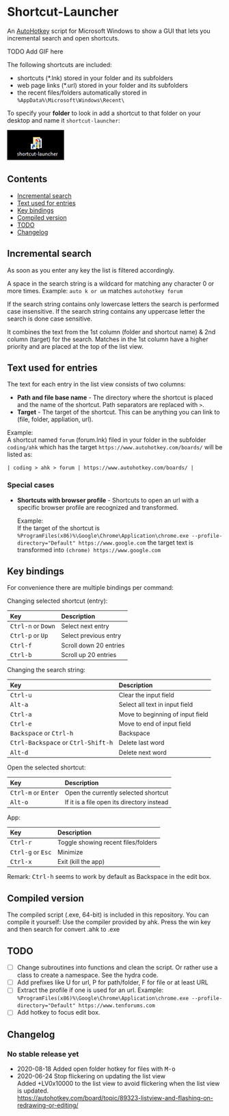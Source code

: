 # Shortcut-Launcher

An [AutoHotkey](https://www.autohotkey.com/) script for Microsoft Windows to show a GUI that lets you incremental search and open shortcuts.

TODO Add GIF here

The following shortcuts are included:

- shortcuts (\*.lnk) stored in your folder and its subfolders
- web page links (\*.url) stored in your folder and its subfolders
- the recent files/folders automatically stored in `%AppData%\Microsoft\Windows\Recent\`

To specify your **folder** to look in add a shortcut to that folder on your desktop and name it `shortcut-launcher`:

![shortcut launcher on the desktop](img/desktop-shortcut.png)

## Contents

- [Incremental search](#incremental-search)
- [Text used for entries](#text-used-for-entries)
- [Key bindings](#key-bindings)
- [Compiled version](#compiled-version)
- [TODO](#todo)
- [Changelog](#changelog)

## Incremental search

As soon as you enter any key the list is filtered accordingly.

A space in the search string is a wildcard for matching any character 0 or more times. Example: `auto k or um` matches `autohotkey forum`

If the search string contains only lowercase letters the search is performed case insensitive. If the search string contains any uppercase letter the search is done case sensitive.

It combines the text from the 1st column (folder and shortcut name) & 2nd column (target) for the search. Matches in the 1st column have a higher priority and are placed at the top of the list view.

## Text used for entries

The text for each entry in the list view consists of two columns:

- **Path and file base name** - The directory where the shortcut is placed and the name of the shortcut. Path separators are replaced with `>`.
- **Target** - The target of the shortcut. This can be anything you can link to (file, folder, appliation, url).

Example:  
A shortcut named `forum` (forum.lnk) filed in your folder in the subfolder `coding/ahk` which has the target `https://www.autohotkey.com/boards/` will be listed as:

```text
| coding > ahk > forum | https://www.autohotkey.com/boards/ |
```

### Special cases

- **Shortcuts with browser profile** - Shortcuts to open an url with a specific browser profile are recognized and transformed.

  Example:  
  If the target of the shortcut is `%ProgramFiles(x86)%\Google\Chrome\Application\chrome.exe --profile-directory="Default" https://www.google.com` the target text is transformed into `(chrome) https://www.google.com`

## Key bindings

For convenience there are multiple bindings per command:

Changing selected shortcut (entry):

| Key                                  | Description            |
| :----------------------------------- | :--------------------- |
| <kbd>Ctrl-n</kbd> or <kbd>Down</kbd> | Select next entry      |
| <kbd>Ctrl-p</kbd> or <kbd>Up</kbd>   | Select previous entry  |
| <kbd>Ctrl-f</kbd>                    | Scroll down 20 entries |
| <kbd>Ctrl-b</kbd>                    | Scroll up 20 entries   |

Changing the search string:

| Key                                                  | Description                      |
| :--------------------------------------------------- | :------------------------------- |
| <kbd>Ctrl-u</kbd>                                    | Clear the input field            |
| <kbd>Alt-a</kbd>                                     | Select all text in input field   |
| <kbd>Ctrl-a</kbd>                                    | Move to beginning of input field |
| <kbd>Ctrl-e</kbd>                                    | Move to end of input field       |
| <kbd>Backspace</kbd> or <kbd>Ctrl-h</kbd>            | Backspace                        |
| <kbd>Ctrl-Backspace</kbd> or <kbd>Ctrl-Shift-h</kbd> | Delete last word                 |
| <kbd>Alt-d</kbd>                                     | Delete next word                 |

Open the selected shortcut:

| Key                                   | Description                                    |
| :------------------------------------ | :--------------------------------------------- |
| <kbd>Ctrl-m</kbd> or <kbd>Enter</kbd> | Open the currently selected shortcut           |
| <kbd>Alt-o</kbd>                      | If it is a file open its directory instead |

App:

| Key                                 | Description                         |
| :---------------------------------- | :---------------------------------- |
| <kbd>Ctrl-r</kbd>                   | Toggle showing recent files/folders |
| <kbd>Ctrl-g</kbd> or <kbd>Esc</kbd> | Minimize                            |
| <kbd>Ctrl-x</kbd>                   | Exit (kill the app)                 |

Remark: <kbd>Ctrl-h</kbd> seems to work by default as Backspace in the edit box.

## Compiled version

The compiled script (.exe, 64-bit) is included in this repository. You can compile it
yourself: Use the compiler provided by ahk. Press the win key and then search
for convert .ahk to .exe

## TODO

- [ ] Change subroutines into functions and clean the script. Or rather use a
      class to create a namespace. See the hydra code.
- [ ] Add prefixes like U for url, P for path/folder, F for file or at least URL
- [ ] Extract the profile if one is used for an url. Example:
      `%ProgramFiles(x86)%\Google\Chrome\Application\chrome.exe --profile-directory="Default" https://www.tenforums.com`
- [ ] Add hotkey to focus edit box.

## Changelog

### No stable release yet

- 2020-08-18 Added open folder hotkey for files with <kbd>M-o</kbd>
- 2020-06-24 Stop flickering on updating the list view  
  Added +LV0x10000 to the list view to avoid flickering when the list view is updated.  
  https://autohotkey.com/board/topic/89323-listview-and-flashing-on-redrawing-or-editing/
